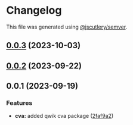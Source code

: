 # Changelog

This file was generated using [@jscutlery/semver](https://github.com/jscutlery/semver).

## [0.0.3](https://github.com/qwikifiers/qwik-ui/compare/cva-0.0.2...cva-0.0.3) (2023-10-03)



## [0.0.2](https://github.com/qwikifiers/qwik-ui/compare/cva-0.0.1...cva-0.0.2) (2023-09-22)



## 0.0.1 (2023-09-19)

### Features

- **cva:** added qwik cva package ([2faf9a2](https://github.com/qwikifiers/qwik-ui/commit/2faf9a2421282d6986ad634f446a549e2aa99a8f))
